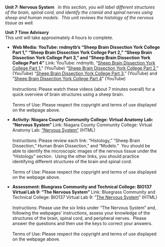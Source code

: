 **Unit 7: Nervous System** <span id="7"></span> 
*In this section, you will label different structures of the brain,
spinal cord, and identify the cranial and spinal nerves using sheep and
human models.  This unit reviews the histology of the nervous tissue as
well.*

**Unit 7 Time Advisory**  
This unit will take approximately 4 hours to complete.

-   **Web Media: YouTube: rndmytb’s “Sheep Brain Dissection York College
    Part 1,” “Sheep Brain Dissection York College Part 2,” “Sheep Brain
    Dissection York College Part 3,” and “Sheep Brain Dissection York
    College Part 4”**
    Link: YouTube: rndmytb, “[Sheep Brain Dissection York College Part
    1](http://www.youtube.com/watch?v=dF5M2aZ5ynI&feature=related),”
    (YouTube) “[Sheep Brain Dissection York College Part
    2](http://www.youtube.com/watch?v=_WN5sHCmoRM&feature=related),”
    (YouTube) “[Sheep Brain Dissection York College Part
    3](http://www.youtube.com/watch?v=xQ4B05p-mr8&feature=related),”
    (YouTube) and “[Sheep Brain Dissection York College Part
    4](http://www.youtube.com/watch?v=6bJU2dMTiQo&feature=related)”
    (YouTube)  
        
     Instructions: Please watch these videos (about 7 minutes overall)
    for a quick overview of brain structures using a sheep brain.    
        
     Terms of Use: Please respect the copyright and terms of use
    displayed on the webpage above.

-   **Activity: Niagara County Community College: Virtual Anatomy Lab:
    “Nervous System”**
    Link: Niagara County Community College: Virtual Anatomy Lab:
    [“Nervous
    System”](http://www.niagaracc.suny.edu/academics/shm/val/brain.html) (HTML)  
        
     Instructions: Please review each link: “Histology,” “Sheep Brain
    Dissection,” Human Brain Dissection,” and “Models.”  You should be
    able to identify the microscopic images of the nervous tissue under
    the “Histology” section.  Using the other links, you should practice
    identifying different structures of the brain and spinal cord.  
        
     Terms of Use: Please respect the copyright and terms of use
    displayed on the webpage above.

-   **Assessment: Bluegrass Community and Technical College: BIO137
    Virtual Lab 9: “The Nervous System”**
    Link: Bluegrass Community and Technical College: BIO137 Virtual Lab
    9: “[The Nervous
    System](http://district.bluegrass.kctcs.edu/rmccane0001/shared_files/bio137website/BIO137/137Lab9/Lab9.html)”
    (HTML)  
        
     Instructions: Please use the six links under “The Nervous System”
    and, following the webpages’ instructions, assess your knowledge of
    the structures of the brain, spinal cord, and peripheral nerves. 
    Please answer the questions and then use the keys to correct your
    answers.  
        
     Terms of Use: Please respect the copyright and terms of use
    displayed on the webpage above.


